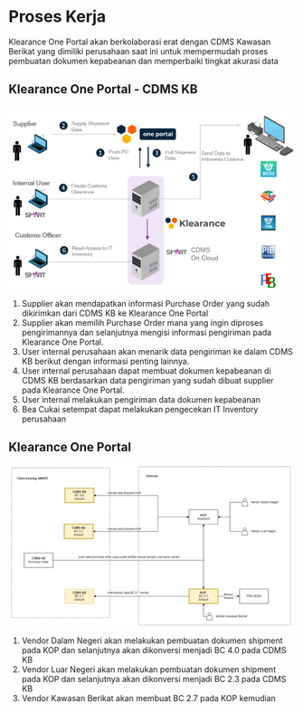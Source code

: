 # Proses Kerja
Klearance One Portal akan berkolaborasi erat dengan CDMS Kawasan Berikat yang dimiliki perusahaan saat ini untuk mempermudah proses pembuatan dokumen kepabeanan dan memperbaiki tingkat akurasi data

## Klearance One Portal - CDMS KB
![](Picture1.png)
1. Supplier akan mendapatkan informasi Purchase Order yang sudah dikirimkan dari CDMS KB ke Klearance One Portal
2. Supplier akan memilih Purchase Order mana yang ingin diproses pengirimannya dan selanjutnya mengisi informasi pengiriman pada Klearance One Portal.
3. User internal perusahaan akan menarik data pengiriman ke dalam CDMS KB berikut dengan informasi penting lainnya.
4. User internal perusahaan dapat membuat dokumen kepabeanan di CDMS KB berdasarkan data pengiriman yang sudah dibuat supplier pada Klearance One Portal.
5. User internal melakukan pengiriman data dokumen kepabeanan 
6. Bea Cukai setempat dapat melakukan pengecekan IT Inventory perusahaan

## Klearance One Portal
![](2022-07-22-14-05-16.png)
1. Vendor Dalam Negeri akan melakukan pembuatan dokumen shipment pada KOP dan selanjutnya akan dikonversi menjadi BC 4.0 pada CDMS KB
2. Vendor Luar Negeri akan melakukan pembuatan dokumen shipment pada KOP dan selanjutnya akan dikonversi menjadi BC 2.3 pada CDMS KB
3. Vendor Kawasan Berikat akan membuat BC 2.7 pada KOP kemudian 
